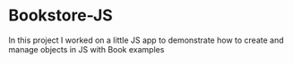 # Bookstore-JS
In this project I worked on a little JS app to demonstrate how to create and manage objects in JS with Book examples
